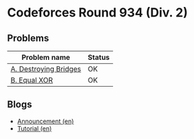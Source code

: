 # Codeforces Round 934 (Div. 2)

## Problems

|Problem name|Status|
|------------|---------|
| [A. Destroying Bridges](problems/A._Destroying_Bridges.md)|OK|
| [B. Equal XOR](problems/B._Equal_XOR.md)|OK|
## Blogs

- [Announcement (en)](blogs/Announcement_(en).md)
- [Tutorial (en)](blogs/Tutorial_(en).md)
